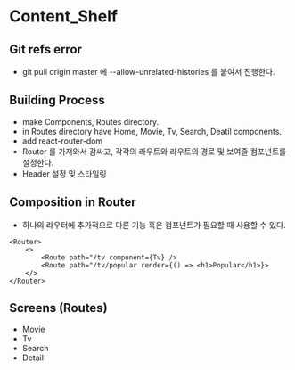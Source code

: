 # Content_Shelf

## Git refs error
- git pull origin master 에 --allow-unrelated-histories 를 붙여서 진행한다.

## Building Process
- make Components, Routes directory.
- in Routes directory have Home, Movie, Tv, Search, Deatil components.
- add react-router-dom
- Router 를 가져와서 감싸고, 각각의 라우트와 라우트의 경로 및 보여줄 컴포넌트를 설정한다.
- Header 설정 및 스타일링


## Composition in Router
- 하나의 라우터에 추가적으로 다른 기능 혹은 컴포넌트가 필요할 때 사용할 수 있다.
```
<Router>
	<>
		<Route path="/tv component={Tv} />
		<Route path="/tv/popular render={() => <h1>Popular</h1>}>
	</>
</Router>
```

## Screens (Routes)
- Movie
- Tv
- Search
- Detail

